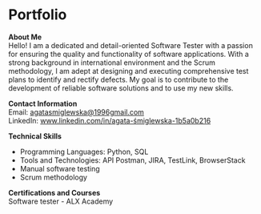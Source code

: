 # Portfolio
**About Me**  
Hello! I am a dedicated and detail-oriented Software Tester with a passion for ensuring the quality and functionality of software applications. With a strong background in international environment and the Scrum methodology, I am adept at designing and executing comprehensive test plans to identify and rectify defects. My goal is to contribute to the development of reliable software solutions and to use my new skills.

**Contact Information**  
Email: agatasmiglewska@1996gmail.com  
LinkedIn: www.linkedin.com/in/agata-śmiglewska-1b5a0b216

**Technical Skills**  
* Programming Languages: Python, SQL  
* Tools and Technologies: API Postman, JIRA, TestLink, BrowserStack
* Manual software testing   
* Scrum methodology  

**Certifications and Courses**  
Software tester - ALX Academy
